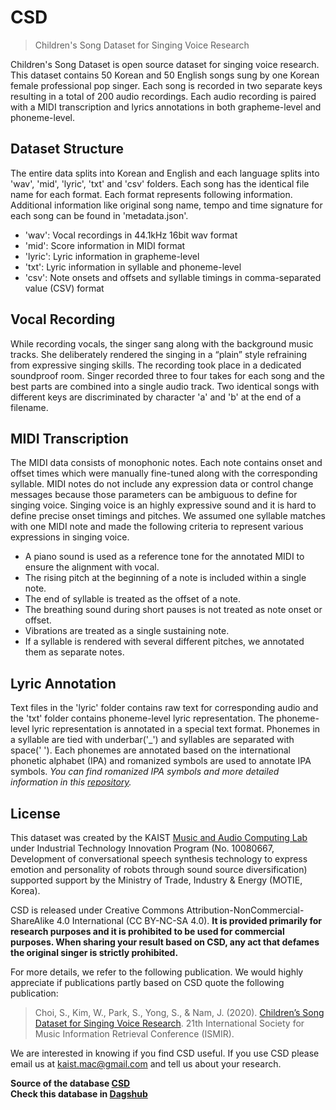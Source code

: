 # CSD

> Children's Song Dataset for Singing Voice Research

Children's Song Dataset is open source dataset for singing voice research. This dataset contains 50 Korean and 50 English songs sung by one Korean female professional pop singer. Each song is recorded in two separate keys resulting in a total of 200 audio recordings. Each audio recording is paired with a MIDI transcription and lyrics annotations in both grapheme-level and phoneme-level.

## Dataset Structure

The entire data splits into Korean and English and each language splits into 'wav', 'mid', 'lyric', 'txt' and 'csv' folders. Each song has the identical file name for each format. Each format represents following information. Additional information like original song name, tempo and time signature for each song can be found in 'metadata.json'.

*    'wav': Vocal recordings in 44.1kHz 16bit wav format
*    'mid': Score information in MIDI format
*    'lyric':  Lyric information in grapheme-level
*    'txt': Lyric information in syllable and phoneme-level
*    'csv': Note onsets and offsets and syllable timings in comma-separated value (CSV) format

## Vocal Recording

While recording vocals, the singer sang along with the background music tracks. She deliberately rendered the singing in a “plain” style refraining from expressive singing skills. The recording took place in a dedicated soundproof room. Singer recorded three to four takes for each song and the best parts are combined into a single audio track. Two identical songs with different keys are discriminated by character 'a' and 'b' at the end of a filename.

## MIDI Transcription

The MIDI data consists of monophonic notes. Each note contains onset and offset times which were manually fine-tuned along with the corresponding syllable. MIDI notes do not include any expression data or control change messages because those parameters can be ambiguous to define for singing voice. Singing voice is an highly expressive sound and it is hard to define precise onset timings and pitches. We assumed one syllable matches with one MIDI note and made the following criteria to represent various expressions in singing voice.

*    A piano sound is used as a reference tone for the annotated MIDI to ensure the alignment with vocal.
*    The rising pitch at the beginning of a note is included within a single note.
*    The end of syllable is treated as the offset of a note.
*    The breathing sound during short pauses is not treated as note onset or offset.
*    Vibrations are treated as a single sustaining note.
*    If a syllable is rendered with several different pitches, we annotated them as separate notes.

## Lyric Annotation

Text files in the 'lyric' folder contains raw text for corresponding audio and the 'txt' folder contains phoneme-level lyric representation. The phoneme-level lyric representation is annotated in a special text format. Phonemes in a syllable are tied with underbar('_') and syllables are separated with space(' '). Each phonemes are annotated based on the international phonetic alphabet (IPA) and romanized symbols are used to annotate IPA symbols. *You can find romanized IPA symbols and more detailed information in this [repository](https://github.com/emotiontts/emotiontts_open_db/tree/master/Dataset/CSD).*

## License

This dataset was created by the KAIST [Music and Audio Computing Lab](http://mac.kaist.ac.kr/) under Industrial Technology Innovation Program (No. 10080667, Development of conversational speech synthesis technology to express emotion and personality of robots through sound source diversification) supported support by the Ministry of Trade, Industry & Energy (MOTIE, Korea).

CSD is released under Creative Commons Attribution-NonCommercial-ShareAlike 4.0 International (CC BY-NC-SA 4.0). **It is provided primarily for research purposes and it is prohibited to be used for commercial purposes. When sharing your result based on CSD, any act that defames the original singer is strictly prohibited.**

For more details, we refer to the following publication. We would highly appreciate if publications partly based on CSD quote the following publication:

> Choi, S., Kim, W., Park, S., Yong, S., & Nam, J. (2020). [Children’s Song Dataset for Singing Voice Research](https://program.ismir2020.net/static/lbd/ISMIR2020-LBD-435-abstract.pdf). 21th International Society for Music Information Retrieval Conference (ISMIR).

We are interested in knowing if you find CSD useful. If you use CSD please email us at [kaist.mac@gmail.com](mailto:kaist.mac@gmail.com) and tell us about your research.

**Source of the database [CSD](https://zenodo.org/record/4785016#.YWv-_Rx8rIX)**  
**Check this database in [Dagshub](https://dagshub.com/kinkusuma/children-song-dataset)**
